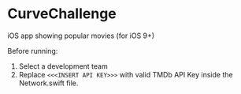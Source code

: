 # CurveChallenge
iOS app showing popular movies (for iOS 9+)

Before running:
1. Select a development team
2. Replace `<<<INSERT API KEY>>>` with valid TMDb API Key inside the Network.swift file.
